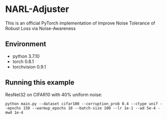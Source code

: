 # NARL-Adjuster
This is an official PyTorch implementation of Improve Noise Tolerance of Robust Loss via Noise-Awareness
## Environment
* python 3.7.10
* torch 0.8.1
* torchvision 0.9.1
## Running this example
ResNet32 on CIFAR10 with 40% uniform noise:
```
python main.py --dataset cifar100 --corruption_prob 0.4 --ctype unif --epochs 150 --warmup_epochs 10 --batch-size 100 --lr 1e-1 --wd 5e-4 -mwd 1e-4
```
